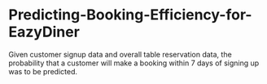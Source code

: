# Predicting-Booking-Efficiency-for-EazyDiner

Given customer signup data and overall table reservation data, the probability that a customer will
make a booking within 7 days of signing up was to be predicted.
